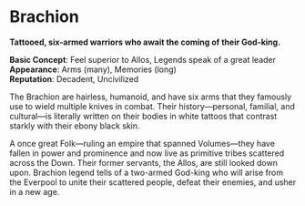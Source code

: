 Brachion
========

**Tattooed, six-armed warriors who await the coming of their God-king.**

**Basic Concept**: Feel superior to Allos, Legends speak of a great leader  
**Appearance**: Arms (many), Memories (long)  
**Reputation**: Decadent, Uncivilized  

The Brachion are hairless, humanoid, and have six arms that they famously use to wield multiple knives in combat. Their history—personal, familial, and cultural—is literally written on their bodies in white tattoos that contrast starkly with their ebony black skin.

A once great Folk—ruling an empire that spanned Volumes—they have fallen in power and prominence and now live as primitive tribes scattered across the Down. Their former servants, the Allos, are still looked down upon. Brachion legend tells of a two-armed God-king who will arise from the Everpool to unite their scattered people, defeat their enemies, and usher in a new age.